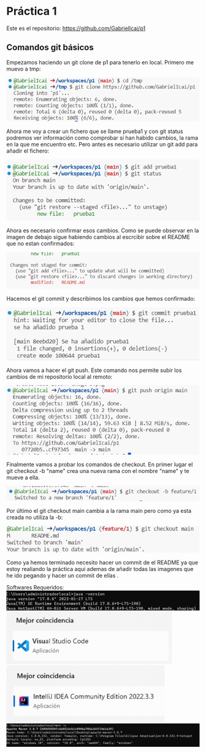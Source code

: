 # Práctica 1

Este es el repositorio: https://github.com/GabrielIcai/p1 

## Comandos git básicos
Empezamos haciendo un git clone de p1 para tenerlo en local. Primero me muevo a tmp:

![Comando git clone](image.png)

Ahora me voy a crear un fichero que se llame prueba1 y con git status podremos ver información como comprobar si han habido cambios, la rama en la que me encuentro etc. Pero antes es necesario utilizar un git add para añadir el fichero:

![Comando git add y git status](image-1.png)

Ahora es necesario confirmar esos cambios. Como se puede observar en la imagen de debajo sigue habiendo cambios al escrcibir sobre el README que no estan confirmados:

![](image-2.png)

Hacemos el git commit y describimos los cambios que hemos confirmado:

![](image-3.png)

Ahora vamos a hacer el git push. Este comando nos permite subir los cambios de mi repositorio local al remoto:

![](image-4.png)

Finalmente vamos a probar los comandos de checkout. En primer lugar el git checkout -b "name" crea una nueva rama con el nombre "name" y te mueve a ella.

![](image-5.png)

Por último el git checkout main cambia a la rama main pero como ya esta creada no utiliza la -b:

![](image-6.png)

Como ya hemos terminado necesito hacer un commit de el README ya que estoy realiando la práctica aqui ademas de añadir todas las imagenes que he ido pegando y hacer un commit de ellas . 

Softwares Requeridos:
![](image-7.png)
![](image-8.png)
![](image-9.png)
![](image-10.png)